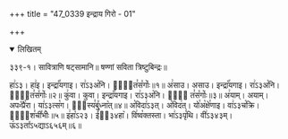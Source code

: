 +++
title = "47_0339 इन्द्राय गिरो - 01"

+++
<details open><summary>लिखितम्</summary>

३३९-१। सावित्राणि षट्सामानि॥ षण्णां सविता त्रिष्टुबिन्द्रः॥

हा꣢ऽ३। हा꣢इ। इन्द्रा꣡꣯यगाइ। रा꣢ऽ३अ꣡नि। शी꣢᳐त꣣स꣤र्गाः꣥॥१॥ अ꣢साउ। असाउ। इन्द्रा꣡꣯यगाइ। रा꣢ऽ३अ꣡नि। शी꣢᳐त꣣स꣤र्गाः꣥॥२॥ कु꣢वा। कुवा। इन्द्रा꣡꣯यगाइ। रा꣢ऽ३अ꣡नि। शी꣢᳐ त꣣स꣤र्गाः꣥॥३॥ अ꣢याम्। अयाम्। अपᳲ꣡प्रै꣯रा। या꣢ऽ३त्स꣡ग। र꣢᳐स्य꣣बु꣤ध्ना꣥त्॥४॥ अ꣡विदा꣢ऽ३त्। अ꣡विद꣢त्। यो꣯अ꣡क्षे꣯णाइ। वा꣢ऽ३च꣡क्रि। यौ꣢᳐श꣣ची꣤भीः꣥॥५॥ इ꣢हा꣡ऽ२३। ई꣢ऽ᳐३४हा꣥। वि꣢ष्व꣡क्तस्ता। भा꣢ऽ३पृ꣡थि। वी꣢ऽ३४३म्। ऊ꣢ऽ३ता꣤ऽ५द्याऽ६५६म्॥६॥
</details>